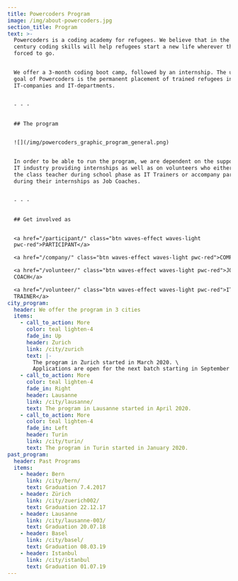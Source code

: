 ```yaml
---
title: Powercoders Program
image: /img/about-powercoders.jpg
section_title: Program
text: >-
  Powercoders is a coding academy for refugees. We believe that in the 21st
  century coding skills will help refugees start a new life wherever they are
  forced to go.


  We offer a 3-month coding boot camp, followed by an internship. The ultimate
  goal of Powercoders is the permanent placement of trained refugees in
  IT-companies and IT-departments.


  - - -


  ## The program


  ![](/img/powercoders_graphic_program_general.png)


  In order to be able to run the program, we are dependent on the support of the
  IT industry providing internships as well as on volunteers who either support
  the class teacher during school phase as IT Trainers or accompany participants
  during their internships as Job Coaches.


  - - -


  ## Get involved as


  <a href="/participant/" class="btn waves-effect waves-light
  pwc-red">PARTICIPANT</a> 

  <a href="/company/" class="btn waves-effect waves-light pwc-red">COMPANY</a> 

  <a href="/volunteer/" class="btn waves-effect waves-light pwc-red">JOB
  COACH</a> 

  <a href="/volunteer/" class="btn waves-effect waves-light pwc-red">IT
  TRAINER</a>
city_program:
  header: We offer the program in 3 cities
  items:
    - call_to_action: More
      color: teal lighten-4
      fade_in: Up
      header: Zurich
      link: /city/zurich
      text: |-
        The program in Zurich started in March 2020. \
        Applications are open for the next batch starting in September 2020.
    - call_to_action: More
      color: teal lighten-4
      fade_in: Right
      header: Lausanne
      link: /city/lausanne/
      text: The program in Lausanne started in April 2020.
    - call_to_action: More
      color: teal lighten-4
      fade_in: Left
      header: Turin
      link: /city/turin/
      text: The program in Turin started in January 2020.
past_program:
  header: Past Programs
  items:
    - header: Bern
      link: /city/bern/
      text: Graduation 7.4.2017
    - header: Zürich
      link: /city/zuerich002/
      text: Graduation 22.12.17
    - header: Lausanne
      link: /city/lausanne-003/
      text: Graduation 20.07.18
    - header: Basel
      link: /city/basel/
      text: Graduation 08.03.19
    - header: Istanbul
      link: /city/istanbul
      text: Graduation 01.07.19
---
```


